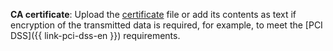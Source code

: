 **CA certificate**: Upload the [certificate](../../../../../managed-greenplum/operations/connect.md#get-ssl-cert) file or add its contents as text if encryption of the transmitted data is required, for example, to meet the [PCI DSS]({{ link-pci-dss-en }}) requirements.
